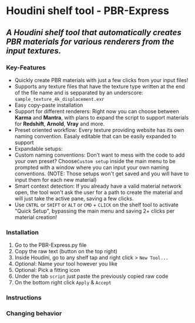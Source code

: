 # Houdini shelf tool - PBR-Express
## _A Houdini shelf tool that automatically creates PBR materials for various renderers from the input textures._ 


### Key-Features
* Quickly create PBR materials with just a few clicks from your input files!
* Supports any texture files that have the texture type written at the end of the file name and is sepparated by an underscore: `sample_texture_4k_displacement.exr`
* Easy copy-paste installation
* Support for different renderers: Right now you can choose between **Karma** and **Mantra**, with plans to expand the script to support materials for **Redshift**, **Arnold**, **Vray** and more.
* Preset oriented workflow: Every texture providing website has its own naming convention. Easaly editable that can be easily expanded to support   
* Expandable setups:
* Custom naming conventions: Don’t want to mess with the code to add your own preset? Choose`Custom setup` inside the main menu to be prompted with a window where you can input your own naming conventions. (NOTE: Those setups won't get saved and you will have to input them for each new material)
* Smart context detection: If you already have a valid material network open, the tool won't ask the user for a path to create the material and will just take the active pane, saving a few clicks. 
* Use `CNTRL` or `SHIFT` or `ALT` or `CMD` + `CLICK` on the shelf tool to activate "Quick Setup", bypassing the main menu and saving 2+ clicks per material creation! 

### Installation
1) Go to the PBR-Express.py file
2) Copy the raw text (button on the top right)
3) Inside Houdini, go to any shelf tap and right click > `New Tool... `
4) Optional: Name your tool however you like
5) Optional: Pick a fitting icon
6) Under the tab `script` just paste the previously copied raw code
7) On the bottom right click `Apply` & `Accept`

### Instructions


### Changing behavior


